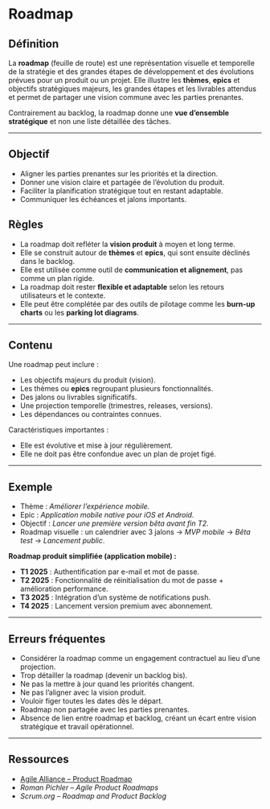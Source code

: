 # Roadmap

## Définition

La **roadmap** (feuille de route) est une représentation visuelle et temporelle de la stratégie et des grandes étapes de développement et des évolutions prévues pour un produit ou un projet.
Elle illustre les **thèmes**, **epics** et objectifs stratégiques majeurs, les grandes étapes et les livrables attendus et permet de partager une vision commune avec les parties prenantes.  

Contrairement au backlog, la roadmap donne une **vue d’ensemble stratégique** et non une liste détaillée des tâches.

---

## Objectif
- Aligner les parties prenantes sur les priorités et la direction.  
- Donner une vision claire et partagée de l’évolution du produit.  
- Faciliter la planification stratégique tout en restant adaptable.  
- Communiquer les échéances et jalons importants.  

## Règles
- La roadmap doit refléter la **vision produit** à moyen et long terme.  
- Elle se construit autour de **thèmes** et **epics**, qui sont ensuite déclinés dans le backlog.  
- Elle est utilisée comme outil de **communication et alignement**, pas comme un plan rigide.  
- La roadmap doit rester **flexible et adaptable** selon les retours utilisateurs et le contexte.  
- Elle peut être complétée par des outils de pilotage comme les **burn-up charts** ou les **parking lot diagrams**.  

---

## Contenu
Une roadmap peut inclure :
- Les objectifs majeurs du produit (vision).  
- Les thèmes ou **epics** regroupant plusieurs fonctionnalités.  
- Des jalons ou livrables significatifs.  
- Une projection temporelle (trimestres, releases, versions).  
- Les dépendances ou contraintes connues.  

Caractéristiques importantes :
- Elle est évolutive et mise à jour régulièrement.  
- Elle ne doit pas être confondue avec un plan de projet figé.  

---

## Exemple

- Thème : *Améliorer l’expérience mobile.*  
- Epic : *Application mobile native pour iOS et Android.*  
- Objectif : *Lancer une première version bêta avant fin T2.*  
- Roadmap visuelle : un calendrier avec 3 jalons → *MVP mobile* → *Bêta test* → *Lancement public*.  

**Roadmap produit simplifiée (application mobile) :**

- **T1 2025** : Authentification par e-mail et mot de passe.  
- **T2 2025** : Fonctionnalité de réinitialisation du mot de passe + amélioration performance.  
- **T3 2025** : Intégration d’un système de notifications push.  
- **T4 2025** : Lancement version premium avec abonnement.  

---

## Erreurs fréquentes
- Considérer la roadmap comme un engagement contractuel au lieu d’une projection.  
- Trop détailler la roadmap (devenir un backlog bis).  
- Ne pas la mettre à jour quand les priorités changent.  
- Ne pas l’aligner avec la vision produit.  
- Vouloir figer toutes les dates dès le départ.  
- Roadmap non partagée avec les parties prenantes.  
- Absence de lien entre roadmap et backlog, créant un écart entre vision stratégique et travail opérationnel.  

---

## Ressources
- [Agile Alliance – Product Roadmap](https://www.agilealliance.org/glossary/product-roadmap)  
- *Roman Pichler – Agile Product Roadmaps*  
- *Scrum.org – Roadmap and Product Backlog*  
